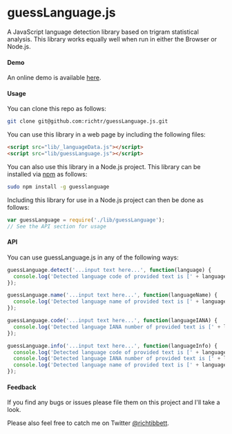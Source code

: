 guessLanguage.js
====================

A JavaScript language detection library based on trigram statistical analysis. This library works equally well when run in either the Browser or Node.js.

#### Demo ####

An online demo is available [here](http://richtr.github.com/guessLanguage.js/).

#### Usage ####

You can clone this repo as follows:

```bash
git clone git@github.com:richtr/guessLanguage.js.git
```

You can use this library in a web page by including the following files:

```html
<script src="lib/_languageData.js"></script>
<script src="lib/guessLanguage.js"></script>
```

You can also use this library in a Node.js project. This library can be installed via [npm](https://www.npmjs.com) as follows:

```bash
sudo npm install -g guesslanguage
```

Including this library for use in a Node.js project can then be done as follows:

```javascript
var guessLanguage = require('./lib/guessLanguage');
// See the API section for usage
```

#### API ####

You can use guessLanguage.js in any of the following ways:

``` javascript
guessLanguage.detect('...input text here...', function(language) {
  console.log('Detected language code of provided text is [' + language + ']');
});
```

``` javascript
guessLanguage.name('...input text here...', function(languageName) {
  console.log('Detected language name of provided text is [' + languageName + ']');
});
```

``` javascript
guessLanguage.code('...input text here...', function(languageIANA) {
  console.log('Detected language IANA number of provided text is [' + languageIANA + ']');
});
```

``` javascript
guessLanguage.info('...input text here...', function(languageInfo) {
  console.log('Detected language code of provided text is [' + languageInfo[0] + ']');
  console.log('Detected language IANA number of provided text is [' + languageInfo[1] + ']');
  console.log('Detected language name of provided text is [' + languageInfo[2] + ']');
});
```

#### Feedback ####

If you find any bugs or issues please file them on this project and I'll take a look.

Please also feel free to catch me on Twitter [@richtibbett](http://twitter.com/richtibbett/).
